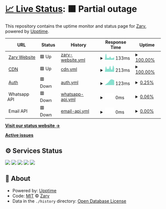 # [📈 Live Status](https://status.zarv.com): <!--live status--> **🟧 Partial outage**

This repository contains the uptime monitor and status page for [Zarv](https://zarv.com), powered by [Upptime](https://github.com/upptime/upptime).

<!--start: status pages-->
<!-- This summary is generated by Upptime (https://github.com/upptime/upptime) -->
<!-- Do not edit this manually, your changes will be overwritten -->
<!-- prettier-ignore -->
| URL | Status | History | Response Time | Uptime |
| --- | ------ | ------- | ------------- | ------ |
| <img alt="" src="https://icons.duckduckgo.com/ip3/www.zarv.com.ico" height="13"> [Zarv Website](https://www.zarv.com) | 🟩 Up | [zarv-website.yml](https://github.com/zarvhq/status-page/commits/HEAD/history/zarv-website.yml) | <details><summary><img alt="Response time graph" src="./graphs/zarv-website/response-time-week.png" height="20"> 133ms</summary><br><a href="https://status.zarv.com/history/zarv-website"><img alt="Response time 133" src="https://img.shields.io/endpoint?url=https%3A%2F%2Fraw.githubusercontent.com%2Fzarvhq%2Fstatus-page%2FHEAD%2Fapi%2Fzarv-website%2Fresponse-time.json"></a><br><a href="https://status.zarv.com/history/zarv-website"><img alt="24-hour response time 116" src="https://img.shields.io/endpoint?url=https%3A%2F%2Fraw.githubusercontent.com%2Fzarvhq%2Fstatus-page%2FHEAD%2Fapi%2Fzarv-website%2Fresponse-time-day.json"></a><br><a href="https://status.zarv.com/history/zarv-website"><img alt="7-day response time 133" src="https://img.shields.io/endpoint?url=https%3A%2F%2Fraw.githubusercontent.com%2Fzarvhq%2Fstatus-page%2FHEAD%2Fapi%2Fzarv-website%2Fresponse-time-week.json"></a><br><a href="https://status.zarv.com/history/zarv-website"><img alt="30-day response time 133" src="https://img.shields.io/endpoint?url=https%3A%2F%2Fraw.githubusercontent.com%2Fzarvhq%2Fstatus-page%2FHEAD%2Fapi%2Fzarv-website%2Fresponse-time-month.json"></a><br><a href="https://status.zarv.com/history/zarv-website"><img alt="1-year response time 133" src="https://img.shields.io/endpoint?url=https%3A%2F%2Fraw.githubusercontent.com%2Fzarvhq%2Fstatus-page%2FHEAD%2Fapi%2Fzarv-website%2Fresponse-time-year.json"></a></details> | <details><summary><a href="https://status.zarv.com/history/zarv-website">100.00%</a></summary><a href="https://status.zarv.com/history/zarv-website"><img alt="All-time uptime 100.00%" src="https://img.shields.io/endpoint?url=https%3A%2F%2Fraw.githubusercontent.com%2Fzarvhq%2Fstatus-page%2FHEAD%2Fapi%2Fzarv-website%2Fuptime.json"></a><br><a href="https://status.zarv.com/history/zarv-website"><img alt="24-hour uptime 100.00%" src="https://img.shields.io/endpoint?url=https%3A%2F%2Fraw.githubusercontent.com%2Fzarvhq%2Fstatus-page%2FHEAD%2Fapi%2Fzarv-website%2Fuptime-day.json"></a><br><a href="https://status.zarv.com/history/zarv-website"><img alt="7-day uptime 100.00%" src="https://img.shields.io/endpoint?url=https%3A%2F%2Fraw.githubusercontent.com%2Fzarvhq%2Fstatus-page%2FHEAD%2Fapi%2Fzarv-website%2Fuptime-week.json"></a><br><a href="https://status.zarv.com/history/zarv-website"><img alt="30-day uptime 100.00%" src="https://img.shields.io/endpoint?url=https%3A%2F%2Fraw.githubusercontent.com%2Fzarvhq%2Fstatus-page%2FHEAD%2Fapi%2Fzarv-website%2Fuptime-month.json"></a><br><a href="https://status.zarv.com/history/zarv-website"><img alt="1-year uptime 100.00%" src="https://img.shields.io/endpoint?url=https%3A%2F%2Fraw.githubusercontent.com%2Fzarvhq%2Fstatus-page%2FHEAD%2Fapi%2Fzarv-website%2Fuptime-year.json"></a></details>
| <img alt="" src="https://icons.duckduckgo.com/ip3/cdn.zarv.com.ico" height="13"> [CDN](https://cdn.zarv.com) | 🟩 Up | [cdn.yml](https://github.com/zarvhq/status-page/commits/HEAD/history/cdn.yml) | <details><summary><img alt="Response time graph" src="./graphs/cdn/response-time-week.png" height="20"> 213ms</summary><br><a href="https://status.zarv.com/history/cdn"><img alt="Response time 213" src="https://img.shields.io/endpoint?url=https%3A%2F%2Fraw.githubusercontent.com%2Fzarvhq%2Fstatus-page%2FHEAD%2Fapi%2Fcdn%2Fresponse-time.json"></a><br><a href="https://status.zarv.com/history/cdn"><img alt="24-hour response time 227" src="https://img.shields.io/endpoint?url=https%3A%2F%2Fraw.githubusercontent.com%2Fzarvhq%2Fstatus-page%2FHEAD%2Fapi%2Fcdn%2Fresponse-time-day.json"></a><br><a href="https://status.zarv.com/history/cdn"><img alt="7-day response time 213" src="https://img.shields.io/endpoint?url=https%3A%2F%2Fraw.githubusercontent.com%2Fzarvhq%2Fstatus-page%2FHEAD%2Fapi%2Fcdn%2Fresponse-time-week.json"></a><br><a href="https://status.zarv.com/history/cdn"><img alt="30-day response time 213" src="https://img.shields.io/endpoint?url=https%3A%2F%2Fraw.githubusercontent.com%2Fzarvhq%2Fstatus-page%2FHEAD%2Fapi%2Fcdn%2Fresponse-time-month.json"></a><br><a href="https://status.zarv.com/history/cdn"><img alt="1-year response time 213" src="https://img.shields.io/endpoint?url=https%3A%2F%2Fraw.githubusercontent.com%2Fzarvhq%2Fstatus-page%2FHEAD%2Fapi%2Fcdn%2Fresponse-time-year.json"></a></details> | <details><summary><a href="https://status.zarv.com/history/cdn">100.00%</a></summary><a href="https://status.zarv.com/history/cdn"><img alt="All-time uptime 100.00%" src="https://img.shields.io/endpoint?url=https%3A%2F%2Fraw.githubusercontent.com%2Fzarvhq%2Fstatus-page%2FHEAD%2Fapi%2Fcdn%2Fuptime.json"></a><br><a href="https://status.zarv.com/history/cdn"><img alt="24-hour uptime 100.00%" src="https://img.shields.io/endpoint?url=https%3A%2F%2Fraw.githubusercontent.com%2Fzarvhq%2Fstatus-page%2FHEAD%2Fapi%2Fcdn%2Fuptime-day.json"></a><br><a href="https://status.zarv.com/history/cdn"><img alt="7-day uptime 100.00%" src="https://img.shields.io/endpoint?url=https%3A%2F%2Fraw.githubusercontent.com%2Fzarvhq%2Fstatus-page%2FHEAD%2Fapi%2Fcdn%2Fuptime-week.json"></a><br><a href="https://status.zarv.com/history/cdn"><img alt="30-day uptime 100.00%" src="https://img.shields.io/endpoint?url=https%3A%2F%2Fraw.githubusercontent.com%2Fzarvhq%2Fstatus-page%2FHEAD%2Fapi%2Fcdn%2Fuptime-month.json"></a><br><a href="https://status.zarv.com/history/cdn"><img alt="1-year uptime 100.00%" src="https://img.shields.io/endpoint?url=https%3A%2F%2Fraw.githubusercontent.com%2Fzarvhq%2Fstatus-page%2FHEAD%2Fapi%2Fcdn%2Fuptime-year.json"></a></details>
| <img alt="" src="https://cdn.zarv.com/favicon.ico" height="13"> [Auth](https://auth.zarv.com) | 🟥 Down | [auth.yml](https://github.com/zarvhq/status-page/commits/HEAD/history/auth.yml) | <details><summary><img alt="Response time graph" src="./graphs/auth/response-time-week.png" height="20"> 123ms</summary><br><a href="https://status.zarv.com/history/auth"><img alt="Response time 123" src="https://img.shields.io/endpoint?url=https%3A%2F%2Fraw.githubusercontent.com%2Fzarvhq%2Fstatus-page%2FHEAD%2Fapi%2Fauth%2Fresponse-time.json"></a><br><a href="https://status.zarv.com/history/auth"><img alt="24-hour response time 123" src="https://img.shields.io/endpoint?url=https%3A%2F%2Fraw.githubusercontent.com%2Fzarvhq%2Fstatus-page%2FHEAD%2Fapi%2Fauth%2Fresponse-time-day.json"></a><br><a href="https://status.zarv.com/history/auth"><img alt="7-day response time 123" src="https://img.shields.io/endpoint?url=https%3A%2F%2Fraw.githubusercontent.com%2Fzarvhq%2Fstatus-page%2FHEAD%2Fapi%2Fauth%2Fresponse-time-week.json"></a><br><a href="https://status.zarv.com/history/auth"><img alt="30-day response time 123" src="https://img.shields.io/endpoint?url=https%3A%2F%2Fraw.githubusercontent.com%2Fzarvhq%2Fstatus-page%2FHEAD%2Fapi%2Fauth%2Fresponse-time-month.json"></a><br><a href="https://status.zarv.com/history/auth"><img alt="1-year response time 123" src="https://img.shields.io/endpoint?url=https%3A%2F%2Fraw.githubusercontent.com%2Fzarvhq%2Fstatus-page%2FHEAD%2Fapi%2Fauth%2Fresponse-time-year.json"></a></details> | <details><summary><a href="https://status.zarv.com/history/auth">0.25%</a></summary><a href="https://status.zarv.com/history/auth"><img alt="All-time uptime 0.25%" src="https://img.shields.io/endpoint?url=https%3A%2F%2Fraw.githubusercontent.com%2Fzarvhq%2Fstatus-page%2FHEAD%2Fapi%2Fauth%2Fuptime.json"></a><br><a href="https://status.zarv.com/history/auth"><img alt="24-hour uptime 0.25%" src="https://img.shields.io/endpoint?url=https%3A%2F%2Fraw.githubusercontent.com%2Fzarvhq%2Fstatus-page%2FHEAD%2Fapi%2Fauth%2Fuptime-day.json"></a><br><a href="https://status.zarv.com/history/auth"><img alt="7-day uptime 0.25%" src="https://img.shields.io/endpoint?url=https%3A%2F%2Fraw.githubusercontent.com%2Fzarvhq%2Fstatus-page%2FHEAD%2Fapi%2Fauth%2Fuptime-week.json"></a><br><a href="https://status.zarv.com/history/auth"><img alt="30-day uptime 0.25%" src="https://img.shields.io/endpoint?url=https%3A%2F%2Fraw.githubusercontent.com%2Fzarvhq%2Fstatus-page%2FHEAD%2Fapi%2Fauth%2Fuptime-month.json"></a><br><a href="https://status.zarv.com/history/auth"><img alt="1-year uptime 0.25%" src="https://img.shields.io/endpoint?url=https%3A%2F%2Fraw.githubusercontent.com%2Fzarvhq%2Fstatus-page%2FHEAD%2Fapi%2Fauth%2Fuptime-year.json"></a></details>
| <img alt="" src="https://icons.duckduckgo.com/ip3/null.ico" height="13"> Whatsapp API | 🟥 Down | [whatsapp-api.yml](https://github.com/zarvhq/status-page/commits/HEAD/history/whatsapp-api.yml) | <details><summary><img alt="Response time graph" src="./graphs/whatsapp-api/response-time-week.png" height="20"> 0ms</summary><br><a href="https://status.zarv.com/history/whatsapp-api"><img alt="Response time 0" src="https://img.shields.io/endpoint?url=https%3A%2F%2Fraw.githubusercontent.com%2Fzarvhq%2Fstatus-page%2FHEAD%2Fapi%2Fwhatsapp-api%2Fresponse-time.json"></a><br><a href="https://status.zarv.com/history/whatsapp-api"><img alt="24-hour response time 0" src="https://img.shields.io/endpoint?url=https%3A%2F%2Fraw.githubusercontent.com%2Fzarvhq%2Fstatus-page%2FHEAD%2Fapi%2Fwhatsapp-api%2Fresponse-time-day.json"></a><br><a href="https://status.zarv.com/history/whatsapp-api"><img alt="7-day response time 0" src="https://img.shields.io/endpoint?url=https%3A%2F%2Fraw.githubusercontent.com%2Fzarvhq%2Fstatus-page%2FHEAD%2Fapi%2Fwhatsapp-api%2Fresponse-time-week.json"></a><br><a href="https://status.zarv.com/history/whatsapp-api"><img alt="30-day response time 0" src="https://img.shields.io/endpoint?url=https%3A%2F%2Fraw.githubusercontent.com%2Fzarvhq%2Fstatus-page%2FHEAD%2Fapi%2Fwhatsapp-api%2Fresponse-time-month.json"></a><br><a href="https://status.zarv.com/history/whatsapp-api"><img alt="1-year response time 0" src="https://img.shields.io/endpoint?url=https%3A%2F%2Fraw.githubusercontent.com%2Fzarvhq%2Fstatus-page%2FHEAD%2Fapi%2Fwhatsapp-api%2Fresponse-time-year.json"></a></details> | <details><summary><a href="https://status.zarv.com/history/whatsapp-api">0.06%</a></summary><a href="https://status.zarv.com/history/whatsapp-api"><img alt="All-time uptime 0.06%" src="https://img.shields.io/endpoint?url=https%3A%2F%2Fraw.githubusercontent.com%2Fzarvhq%2Fstatus-page%2FHEAD%2Fapi%2Fwhatsapp-api%2Fuptime.json"></a><br><a href="https://status.zarv.com/history/whatsapp-api"><img alt="24-hour uptime 0.06%" src="https://img.shields.io/endpoint?url=https%3A%2F%2Fraw.githubusercontent.com%2Fzarvhq%2Fstatus-page%2FHEAD%2Fapi%2Fwhatsapp-api%2Fuptime-day.json"></a><br><a href="https://status.zarv.com/history/whatsapp-api"><img alt="7-day uptime 0.06%" src="https://img.shields.io/endpoint?url=https%3A%2F%2Fraw.githubusercontent.com%2Fzarvhq%2Fstatus-page%2FHEAD%2Fapi%2Fwhatsapp-api%2Fuptime-week.json"></a><br><a href="https://status.zarv.com/history/whatsapp-api"><img alt="30-day uptime 0.06%" src="https://img.shields.io/endpoint?url=https%3A%2F%2Fraw.githubusercontent.com%2Fzarvhq%2Fstatus-page%2FHEAD%2Fapi%2Fwhatsapp-api%2Fuptime-month.json"></a><br><a href="https://status.zarv.com/history/whatsapp-api"><img alt="1-year uptime 0.06%" src="https://img.shields.io/endpoint?url=https%3A%2F%2Fraw.githubusercontent.com%2Fzarvhq%2Fstatus-page%2FHEAD%2Fapi%2Fwhatsapp-api%2Fuptime-year.json"></a></details>
| <img alt="" src="https://icons.duckduckgo.com/ip3/null.ico" height="13"> Email API | 🟥 Down | [email-api.yml](https://github.com/zarvhq/status-page/commits/HEAD/history/email-api.yml) | <details><summary><img alt="Response time graph" src="./graphs/email-api/response-time-week.png" height="20"> 0ms</summary><br><a href="https://status.zarv.com/history/email-api"><img alt="Response time 0" src="https://img.shields.io/endpoint?url=https%3A%2F%2Fraw.githubusercontent.com%2Fzarvhq%2Fstatus-page%2FHEAD%2Fapi%2Femail-api%2Fresponse-time.json"></a><br><a href="https://status.zarv.com/history/email-api"><img alt="24-hour response time 0" src="https://img.shields.io/endpoint?url=https%3A%2F%2Fraw.githubusercontent.com%2Fzarvhq%2Fstatus-page%2FHEAD%2Fapi%2Femail-api%2Fresponse-time-day.json"></a><br><a href="https://status.zarv.com/history/email-api"><img alt="7-day response time 0" src="https://img.shields.io/endpoint?url=https%3A%2F%2Fraw.githubusercontent.com%2Fzarvhq%2Fstatus-page%2FHEAD%2Fapi%2Femail-api%2Fresponse-time-week.json"></a><br><a href="https://status.zarv.com/history/email-api"><img alt="30-day response time 0" src="https://img.shields.io/endpoint?url=https%3A%2F%2Fraw.githubusercontent.com%2Fzarvhq%2Fstatus-page%2FHEAD%2Fapi%2Femail-api%2Fresponse-time-month.json"></a><br><a href="https://status.zarv.com/history/email-api"><img alt="1-year response time 0" src="https://img.shields.io/endpoint?url=https%3A%2F%2Fraw.githubusercontent.com%2Fzarvhq%2Fstatus-page%2FHEAD%2Fapi%2Femail-api%2Fresponse-time-year.json"></a></details> | <details><summary><a href="https://status.zarv.com/history/email-api">0.00%</a></summary><a href="https://status.zarv.com/history/email-api"><img alt="All-time uptime 0.00%" src="https://img.shields.io/endpoint?url=https%3A%2F%2Fraw.githubusercontent.com%2Fzarvhq%2Fstatus-page%2FHEAD%2Fapi%2Femail-api%2Fuptime.json"></a><br><a href="https://status.zarv.com/history/email-api"><img alt="24-hour uptime 0.00%" src="https://img.shields.io/endpoint?url=https%3A%2F%2Fraw.githubusercontent.com%2Fzarvhq%2Fstatus-page%2FHEAD%2Fapi%2Femail-api%2Fuptime-day.json"></a><br><a href="https://status.zarv.com/history/email-api"><img alt="7-day uptime 0.00%" src="https://img.shields.io/endpoint?url=https%3A%2F%2Fraw.githubusercontent.com%2Fzarvhq%2Fstatus-page%2FHEAD%2Fapi%2Femail-api%2Fuptime-week.json"></a><br><a href="https://status.zarv.com/history/email-api"><img alt="30-day uptime 0.00%" src="https://img.shields.io/endpoint?url=https%3A%2F%2Fraw.githubusercontent.com%2Fzarvhq%2Fstatus-page%2FHEAD%2Fapi%2Femail-api%2Fuptime-month.json"></a><br><a href="https://status.zarv.com/history/email-api"><img alt="1-year uptime 0.00%" src="https://img.shields.io/endpoint?url=https%3A%2F%2Fraw.githubusercontent.com%2Fzarvhq%2Fstatus-page%2FHEAD%2Fapi%2Femail-api%2Fuptime-year.json"></a></details>

<!--end: status pages-->

[**Visit our status website →**](https://status.zarv.com)

[**Active issues**](https://github.com/zarvhq/status-page/issues)

## ⚙️ Services Status

![](https://github.com/zarvhq/status-page/actions?query=workflow%3A%22Uptime+CI%22)
![](https://github.com/zarvhq/status-page/workflows/Response%20Time%20CI/badge.svg)
![](https://github.com/zarvhq/status-page/workflows/Graphs%20CI/badge.svg)
![](https://github.com/zarvhq/status-page/workflows/Static%20Site%20CI/badge.svg)
![](https://github.com/zarvhq/status-page/workflows/Summary%20CI/badge.svg)

## 📄 About

- Powered by: [Upptime](https://github.com/upptime/upptime)
- Code: [MIT](./LICENSE) © [Zarv](https://zarv.com)
- Data in the `./history` directory: [Open Database License](https://opendatacommons.org/licenses/odbl/1-0/)
